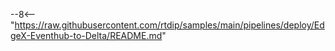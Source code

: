 --8<-- "https://raw.githubusercontent.com/rtdip/samples/main/pipelines/deploy/EdgeX-Eventhub-to-Delta/README.md"